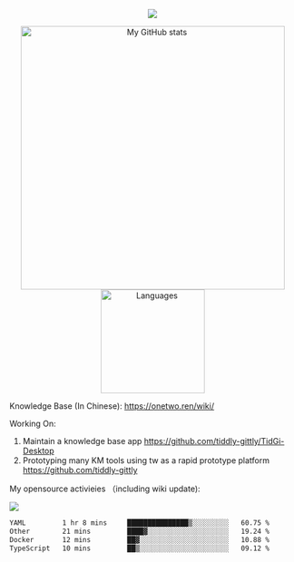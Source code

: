 <a href="https://github.com/linonetwo">
    <p align="center">
        <img src="https://github-profile-trophy.vercel.app/?username=linonetwo&column=7&theme=onedark"/>
    </p>
</a>
<a align="center" href="https://github.com/linonetwo">
  <p align="center">
    <img src="https://github-readme-stats.vercel.app/api?username=linonetwo&show_icons=true&count_private=true" alt="My GitHub stats" width="465"/>
    <img src="https://github-readme-stats.vercel.app/api/top-langs/?username=linonetwo&layout=compact&langs_count=10" alt="Languages" height="183">
  </p>
</a>

Knowledge Base (In Chinese): https://onetwo.ren/wiki/

Working On: 

1. Maintain a knowledge base app https://github.com/tiddly-gittly/TidGi-Desktop
1. Prototyping many KM tools using tw as a rapid prototype platform https://github.com/tiddly-gittly

My opensource activieies （including wiki update):

![](https://visitor-badge.glitch.me/badge?page_id=linonetwo.linonetwo)

<!--START_SECTION:waka-->

```txt
YAML         1 hr 8 mins     ███████████████▒░░░░░░░░░   60.75 %
Other        21 mins         ████▓░░░░░░░░░░░░░░░░░░░░   19.24 %
Docker       12 mins         ██▓░░░░░░░░░░░░░░░░░░░░░░   10.88 %
TypeScript   10 mins         ██▒░░░░░░░░░░░░░░░░░░░░░░   09.12 %
```

<!--END_SECTION:waka-->
